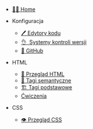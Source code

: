 - [👨‍💻 Home](/)
- Konfiguracja

  - [🖊️&nbsp;Edytory kodu](code_editors.md)
  - [👌&nbsp;&nbsp;Systemy kontroli wersji](version_control_systems.md)
  - [🐙&nbsp;GitHub](github.md)

- HTML 

  - [👀&nbsp;Przegląd HTML](html_overview.md)
  - [🤖&nbsp;Tagi semantyczne](html_semantic_tags.md)
  - [🏗️&nbsp;Tagi podstawowe](html_basic_tags.md)
  - [Ćwiczenia](html_overview.md)

- CSS 

  - [👁️&nbsp;Przegląd CSS](css_overview.md)